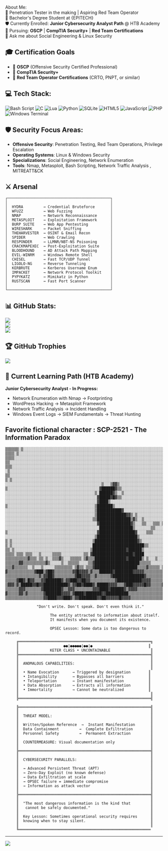 About Me:<br>
🔭 Penetration Tester in the making | Aspiring Red Team Operator<br>
🌱 Bachelor's Degree Student at {EPITECH}<br>
🛡️ Currently Enrolled: **Junior Cybersecurity Analyst Path** @ HTB Academy<br>
📜 Pursuing: **OSCP** | **CompTIA Security+** | **Red Team Certifications**<br>
💬 Ask me about Social Engineering & Linux Security<br>

## 🎓 Certification Goals
- 🎯 **OSCP** (Offensive Security Certified Professional)
- 🎯 **CompTIA Security+**
- 🎯 **Red Team Operator Certifications** (CRTO, PNPT, or similar)

## 💻 Tech Stack:
![Bash Script](https://img.shields.io/badge/bash_script-%23121011.svg?style=for-the-badge&logo=gnu-bash&logoColor=white) ![C](https://img.shields.io/badge/c-%2300599C.svg?style=for-the-badge&logo=c&logoColor=white) ![Lua](https://img.shields.io/badge/lua-%232C2D72.svg?style=for-the-badge&logo=lua&logoColor=white) ![Python](https://img.shields.io/badge/python-3670A0?style=for-the-badge&logo=python&logoColor=ffdd54) ![SQLite](https://img.shields.io/badge/sqlite-%2307405e.svg?style=for-the-badge&logo=sqlite&logoColor=white) ![HTML5](https://img.shields.io/badge/html5-%23E34F26.svg?style=for-the-badge&logo=html5&logoColor=white) ![JavaScript](https://img.shields.io/badge/javascript-%23323330.svg?style=for-the-badge&logo=javascript&logoColor=%23F7DF1E) ![PHP](https://img.shields.io/badge/php-%23777BB4.svg?style=for-the-badge&logo=php&logoColor=white) ![Windows Terminal](https://img.shields.io/badge/Windows%20Terminal-%234D4D4D.svg?style=for-the-badge&logo=windows-terminal&logoColor=white)

## 🛡️ Security Focus Areas:
- **Offensive Security**: Penetration Testing, Red Team Operations, Privilege Escalation
- **Operating Systems**: Linux & Windows Security
- **Specializations**: Social Engineering, Network Enumeration
- **Tools**: Nmap, Metasploit, Bash Scripting, Network Traffic Analysis , MITREATT&CK

## ⚔️ Arsenal
```
┌──────────────────────────────────────────────┐
│                                              │
│  HYDRA         → Credential Bruteforce       │
│  WFUZZ         → Web Fuzzing                 │
│  NMAP          → Network Reconnaissance      │
│  METASPLOIT    → Exploitation Framework      │
│  BURP SUITE    → Web App Pentesting          │
│  WIRESHARK     → Packet Sniffing             │
│  THEHARVESTER  → OSINT & Email Recon         │
│  SPIDER        → Web Crawling                │
│  RESPONDER     → LLMNR/NBT-NS Poisoning      │
│  CRACKMAPEXEC  → Post-Exploitation Suite     │
│  BLOODHOUND    → AD Attack Path Mapping      │
│  EVIL-WINRM    → Windows Remote Shell        │
│  CHISEL        → Fast TCP/UDP Tunnel         │
│  LIGOLO-NG     → Reverse Tunneling           │
│  KERBRUTE      → Kerberos Username Enum      │
│  IMPACKET      → Network Protocol Toolkit    │
│  PYPYKATZ      → Mimikatz in Python          │
│  RUSTSCAN      → Fast Port Scanner           │
│                                              │
└──────────────────────────────────────────────┘
```

## 📊 GitHub Stats:
![](https://github-readme-stats.vercel.app/api?username=keuchnotkush&theme=tokyonight&hide_border=false&include_all_commits=true&count_private=true)<br/>
![](https://nirzak-streak-stats.vercel.app/?user=keuchnotkush&theme=tokyonight&hide_border=false)<br/>
![](https://github-readme-stats.vercel.app/api/top-langs/?username=keuchnotkush&theme=tokyonight&hide_border=false&include_all_commits=true&count_private=true&layout=compact)

## 🏆 GitHub Trophies
![](https://github-profile-trophy.vercel.app/?username=keuchnotkush&theme=shadow_red&no-frame=false&no-bg=false&margin-w=4)

## 🎯 Current Learning Path (HTB Academy)
**Junior Cybersecurity Analyst - In Progress:**
- Network Enumeration with Nmap → Footprinting
- WordPress Hacking → Metasploit Framework
- Network Traffic Analysis → Incident Handling
- Windows Event Logs → SIEM Fundamentals → Threat Hunting

## Favorite fictional character : SCP-2521 - The Information Paradox
```
▒▒▒▒▒▒░▒░░░░░░░░░░░░░░░░░░░░░░░░░░░░░░░░░░░░░░░░░░░░░░░░░░░░░░░░░░░░░░░░░░░░░░░░░░░░░░░░░░░▒▒▒▒▒▒
▒▒▒▒░▒░░░░░░░░░░░░░░░░░░░░░░░░░░░░░░░░░░░░░░░░░░░░░░░░░░░░░░░░░░░░░░░░░░░░░░░░░░░░░░░░░░░░░░░░▒▒▒
▒▒▒▒░░░░░░░░░░░░░░░░░░░░░░░░░░░░░░░░░░░░░░░░░░░░░░░░░░░░░░░░░░░░░░░░░░░░░░░░░░░░░░░░░░░░░░░░▒░▒▒▒
▒▒░░░░░░░░░░░░░░░░░░░░░░░░░░░░░░░░░░░░░░░░░░░░░░░░░░░░░░░░░░░░░░░░░░░░░░░░░░░░░░░░░░░░░░░░░░░▒▒▒▒
▒▒▒░░░░░░░░░░░░░░░░░░░░░░░░░░░░░░░░░░░░░░░░░░░░░░░░░░░░░░░░░░░░░░░░░░░░░░░░░░░░░░░░░░░░░░░░░░▒░▒▒
░▒░░░░░░░░░░░░░░░░░░░░░░░░░░░░░░░░░░░░░░░░░░░░░░░░░░░░░░░░░░░░░░░░░░░░░░░░░░░░░░░░░░░░░░░░░░░░▒▒▒
▒▒░░░░░░░░░░░░░░░░░░░░░░░░░░░░░░░░░░░░░░░░░░░░░░░░░░░░░░░░░░░░░░░░░░░░░░░░░░░░░░░░░░░░░░░░░░░░░▒▒
▒░▒░░░░░░░░░░░░░░░░░░░░░░░░░░░░░░░░░░░░░░░░░░░░░░░░░░░░░░░░░░░░░░░░░░░░░░░░░░░░░░░░░░░░░░░░░░░░░▒
░░░░░░░░░░░░░░░░░░░░░░░░░░░░░░░░░░░░░░░░░░░▒░░░▒▓▓▒░░░░░░░░░░░░░░░░░░░░░░░░░░░░░░░░░░░░░░░░░░░░▒░
▒░░░░░░░░░░░░░░░░░░░░░░░░░░░░░░░░░░░░░░░░░▓██████▓▒▒░░░░░░░░░░░░░░░░░░░░░░░░░░░░░░░░░░░░░░░░░░░░▒
░░░░░░░░░░░░░░░░░░░░░░░░░░░░░░░░░░░░░░░░▒░██████▓▒░░▒░░░░░░░░░░░░░░░░░░░░░░░░░░░░░░░░░░░░░░░░░░░▒
░░░░░░░░░░░░░░░░░░░░░░░░░░░░░░░░░░░░░░░░░▓█████▓█▓▒▒░░░░░░░░░░░░░░░░░░░░░░░░░░░░░░░░░░░░░░░░░░░░▒
░░░░░░░░░░░░░░░░░░░░░░░░░░░░░░░░░░░░░░░░░▓████▒░░░░░░░░░░░░░░░░░░░░░░░░░░░░░░░░░░░░░░░░░░░░░░░░░░
▒░░░░░░░░░░░░░░░░░░░░░░░░░░░░░░░░░░░░░░░▒███████▒░░░░░░░░░░░░░░░░░░░░░░░░░░░░░░░░░░░░░░░░░░░░░░░▒
░░░░░░░░░░░░░░░░░░░░░░░░░░░░░░░░░░░░░░░░▒███████████▓░░░░░░░░░░░░░░░░░░░░░░░░░░░░░░░░░░░░░░░░░░░░
░░░░░░░░░░░░░░░░░░░░░░░░░░░░░░░░░░░░░░░░▒█████████████▓▓▒░▒░░░░░░░░░░░░░░░░░░░░░░░░░░░░░░░░░░░░░▒
░░░░░░░░░░░░░░░░░░░░░░░░░░░░░░░░░░░░░░░▒▒███████████████▒▓▒░░▒░░░░░░░░░░░░░░░░░░░░░░░░░░░░░░░░░░▒
░░░░░░░░░░░░░░░░░░░░░░░░░░░░░░░░░░░░░░░░░▓██████████████▓▒░░░▒▒░░░▒▒▒░▒░░░░░░░░░░░░░░░░░░░░░░░░░░
░░░░░░░░░░░░░░░░░░░░░░░░░░░░░░░░░░░░░░░░░░███████████████▒░░░░░░░▒▒░░░░░░▒░░░░░░░░░░░░░░░░░░░░░▒░
▒░░░░░░░░░░░░░░░░░░░░░░░░░░░░░░░░░░░░░░░░▓████████████████▓░░░░▒▒▒░░░░░░░▒░░░░░░░░░░░░░░░░░░░░░░▒
░░░░░░░░░░░░░░░░░░░░░░░░░░░░░░░░░░░░░░░░▒██████████████████▒░░░░░░░░░░░░▒░░░░░░░░░░░░░░░░░░░░░░▒░
▒░▒░░░░░░░░░░░░░░░░░░░░░░░░░░░░░░░░░░░░▒███████████████████▓▒░░░░░░░░░░░▒░░░░░░░░░░░░░░░░░░░░░░░▒
▒░▒░░░░░░░░░░░░░░░░░░░░░░░░░░░░░░░░░░░░███████████████████████▒▒░░░░░░░░░▒░░░░░░░░░░░░░░░░░░░▒░▒▒
▒▒░▒░░░░░░░░░░░░░░░░░░░░░░░░░░░░░░░░░░▒███████████████▓██████▒░░░░░░░░░░░░░░░░░░░░░░░░░░░░░░░▒▒▒▒
▒▒▒▒░▒▒▒░▒▒▒░░░▒░░░░░▒▒▒▒░░░░░░░░░░▒▒░▓██████████████████▓████░░░░░░░░░░░░░░░░░░░░░░░░░░░░░▒░▒░▒▒
▒▒▒▒▒▒▒▒▒▒▓▒▒▒░▒▒░▒░░▒▒▒▓▒░░░▒▒▒▒▒░▒▓▒▒▒██████████████▓██████▒░▒░░░▒░░░░░░░░░░░░░░░░░░░░░░▒░▒▒▒▒▒
▒▒▒▒▒▒▓▓▒▒▒▒▒▒▒▒▒▒▓▒░░░░░▒░░▒▒▒▒▒░░░░▒▒▓████████████████████▒▒▒▒▒░░░░░░░░░░░░░░░░░░░░░░░▒░▒▒▒▒▒▒▒
▒▒▒▓▒▒▒▒▒▒░░▒░░░▒░░░░░▒▒▒▒▒▒▒▒░▒▓▒▒░▒▒▒▓███████████████████▒▒▒▒▓▒▒▒▒▒░▒▒▒▒▒▒▒▒▓▒░░░░░░░▒░▒▒▒▒▒▒▒▒
▓▒▒▒▒▒▒▒▒▒▒▒▒▓███▒▓██▓▒▒▒▒▒▒▒▒▓▓█▓▓▓▓▒▓▒▒▒██████▓████████▓▓▓▓▓▒▒▒▒▒▒▒▒▒▒▒▒▒▒▒▒▒▒▒▒▒░▒░▒░▒▒▒▒▒▒▒▒▒
▒▒▒▒▒▒▒▒▒▒▒▒▒▒▒▓▒▓▓██▓▒▒▒▒▒▒▒▒▒▓██▓▓▓▓▒▒▓▒▒▒▒▒▒▓██████████████▓▒▒▒▒▒▒▒▒▒▒▒▒▒▒▒▒▒▒▒▒▒▒▒▒▒▒▒▒▒▒▒▒▒▒
▒▒▒▒▒▓██▓▒█▓▓▒▒▒▓▓███████▓▒▓▓███▓▓██▓▓▒▒▒▒▒▒▒▒▒▒▒▓███████████▓▓▓▓▒▒▒▒▒▒▒▒▒▒▒▒▒▓▒▒▒▓▓▓██▓▒▒▒▒▒▒▒▒▒
▒▓▓▓▒▓▒█████▓▓█▓▓███████████▓▒▓▓██▓████▓▒█████▓▓▓▓▒▒▒▓███▓▓▓▓▓█▓▓▒▒▒▒▒▓▓▒▒▒▓▓▒▒▒▒▒▒▒▓▓▒▒▒▒▒▒▒▒▒▒▒
▒▒▒▒▒▒▓▓▓▒▒▒▒▒▒▒▓████████▓▒▒▓▓▓▒▒▒▒▒▒▒▒▓▓▓████▓██████▓▒▓▓▓▓▒▒▒▒▒▒▒▒▒▒▒▒▒▒▒▒▓█████▓▒▒▒▓▓▒▒▓▓▓▒▒▒▒▒
▓▒▒▒▒▒▓▓▒▓▒▒▒▒▒▒▒▓███████▓▓▓▓▒▓████▓███████▓▓██████████▒▒▒▒▒▒▒▒▒▒▒▒▒▒▒▒▒▒▒▒▒▒▒▒▒▒▒▒▒▒▒▒▒▒▒▒▒▒▒▒▒▒
▒▒▒▒▒▒▒▒▒▒▒▒▒▒▒▒▒▓▓████▓▓▓███▓▒▓▓████████▓▓██▓▓▓▓▓▓█▓▓▓▓▒▒▒▒▒▒▒▒▒▒▒▒▒▒▒▒▒▒▒▒▒▒▒▒▒▒▒▒▒▒▒▒▒▒▒▒▒▒▒▒▒

              "Don't write. Don't speak. Don't even think it."
                        
                    The entity attracted to information about itself.
                    It manifests when you document its existence.
                    
                    OPSEC Lesson: Some data is too dangerous to record.

     ╔═══════════════════════════════════════════════════════════╗
     ║                    ●●|●●●●●|●●|●                         ║
     ║              KETER CLASS • UNCONTAINABLE                  ║
     ╠═══════════════════════════════════════════════════════════╣
     ║                                                           ║
     ║  ANOMALOUS CAPABILITIES:                                  ║
     ║                                                           ║
     ║  • Name Evocation      → Triggered by designation        ║
     ║  • Intangibility       → Bypasses all barriers           ║
     ║  • Teleportation       → Instant manifestation           ║
     ║  • Data Absorption     → Extracts all information        ║
     ║  • Immortality         → Cannot be neutralized           ║
     ║                                                           ║
     ╠═══════════════════════════════════════════════════════════╣

     ╠═══════════════════════════════════════════════════════════╣
     ║                                                           ║
     ║  THREAT MODEL:                                            ║
     ║                                                           ║
     ║  Written/Spoken Reference  →  Instant Manifestation       ║
     ║  Data Containment         →  Complete Exfiltration        ║
     ║  Personnel Safety         →  Permanent Extraction         ║
     ║                                                           ║
     ║  COUNTERMEASURE: Visual documentation only                ║
     ║                                                           ║
     ╠═══════════════════════════════════════════════════════════╣
     ║                                                           ║
     ║  CYBERSECURITY PARALLELS:                                 ║
     ║                                                           ║
     ║  → Advanced Persistent Threat (APT)                       ║
     ║  → Zero-Day Exploit (no known defense)                    ║
     ║  → Data Exfiltration at scale                             ║
     ║  → OPSEC failure = immediate compromise                   ║
     ║  → Information as attack vector                           ║
     ║                                                           ║
     ╠═══════════════════════════════════════════════════════════╣
     ║                                                           ║
     ║  "The most dangerous information is the kind that         ║
     ║   cannot be safely documented."                           ║
     ║                                                           ║
     ║  Key Lesson: Sometimes operational security requires      ║
     ║  knowing when to stay silent.                             ║
     ║                                                           ║
     ╚═══════════════════════════════════════════════════════════
```
---
[![](https://visitcount.itsvg.in/api?id=keuchnotkush&icon=0&color=4)](https://visitcount.itsvg.in)
